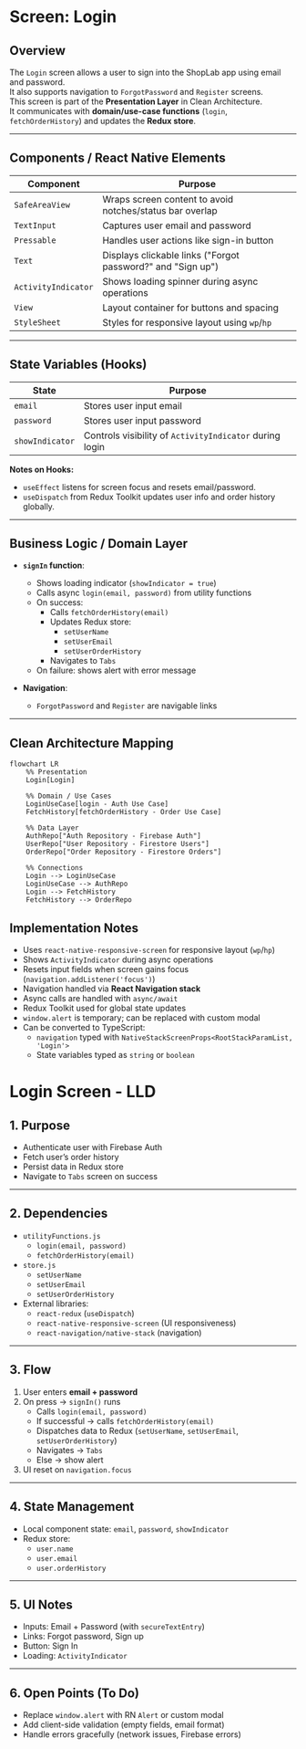 # Screen: Login

## Overview
The `Login` screen allows a user to sign into the ShopLab app using email and password.  
It also supports navigation to `ForgotPassword` and `Register` screens.  
This screen is part of the **Presentation Layer** in Clean Architecture.  
It communicates with **domain/use-case functions** (`login`, `fetchOrderHistory`) and updates the **Redux store**.

---

## Components / React Native Elements

| Component | Purpose |
|-----------|---------|
| `SafeAreaView` | Wraps screen content to avoid notches/status bar overlap |
| `TextInput` | Captures user email and password |
| `Pressable` | Handles user actions like sign-in button |
| `Text` | Displays clickable links ("Forgot password?" and "Sign up") |
| `ActivityIndicator` | Shows loading spinner during async operations |
| `View` | Layout container for buttons and spacing |
| `StyleSheet` | Styles for responsive layout using `wp`/`hp` |

---

## State Variables (Hooks)

| State | Purpose |
|-------|---------|
| `email` | Stores user input email |
| `password` | Stores user input password |
| `showIndicator` | Controls visibility of `ActivityIndicator` during login |

**Notes on Hooks:**
- `useEffect` listens for screen focus and resets email/password.
- `useDispatch` from Redux Toolkit updates user info and order history globally.

---

## Business Logic / Domain Layer

- **`signIn` function**:
  - Shows loading indicator (`showIndicator = true`)
  - Calls async `login(email, password)` from utility functions
  - On success:
    - Calls `fetchOrderHistory(email)`
    - Updates Redux store:
      - `setUserName`
      - `setUserEmail`
      - `setUserOrderHistory`
    - Navigates to `Tabs`
  - On failure: shows alert with error message

- **Navigation**:
  - `ForgotPassword` and `Register` are navigable links

---

## Clean Architecture Mapping

```mermaid
flowchart LR
    %% Presentation
    Login[Login]

    %% Domain / Use Cases
    LoginUseCase[login - Auth Use Case]
    FetchHistory[fetchOrderHistory - Order Use Case]

    %% Data Layer
    AuthRepo["Auth Repository - Firebase Auth"]
    UserRepo["User Repository - Firestore Users"]
    OrderRepo["Order Repository - Firestore Orders"]

    %% Connections
    Login --> LoginUseCase
    LoginUseCase --> AuthRepo
    Login --> FetchHistory
    FetchHistory --> OrderRepo
```

## Implementation Notes

- Uses `react-native-responsive-screen` for responsive layout (`wp`/`hp`)
- Shows `ActivityIndicator` during async operations
- Resets input fields when screen gains focus (`navigation.addListener('focus')`)
- Navigation handled via **React Navigation stack**
- Async calls are handled with `async/await`
- Redux Toolkit used for global state updates
- `window.alert` is temporary; can be replaced with custom modal
- Can be converted to TypeScript:
  - `navigation` typed with `NativeStackScreenProps<RootStackParamList, 'Login'>`
  - State variables typed as `string` or `boolean`


# Login Screen - LLD

## 1. Purpose
- Authenticate user with Firebase Auth
- Fetch user’s order history
- Persist data in Redux store
- Navigate to `Tabs` screen on success

---

## 2. Dependencies
- `utilityFunctions.js`
  - `login(email, password)`
  - `fetchOrderHistory(email)`
- `store.js`
  - `setUserName`
  - `setUserEmail`
  - `setUserOrderHistory`
- External libraries:
  - `react-redux` (`useDispatch`)
  - `react-native-responsive-screen` (UI responsiveness)
  - `react-navigation/native-stack` (navigation)

---

## 3. Flow
1. User enters **email + password**  
2. On press → `signIn()` runs  
   - Calls `login(email, password)`  
   - If successful → calls `fetchOrderHistory(email)`  
   - Dispatches data to Redux (`setUserName`, `setUserEmail`, `setUserOrderHistory`)  
   - Navigates → `Tabs`  
   - Else → show alert  
3. UI reset on `navigation.focus`

---

## 4. State Management
- Local component state: `email`, `password`, `showIndicator`
- Redux store:
  - `user.name`
  - `user.email`
  - `user.orderHistory`

---

## 5. UI Notes
- Inputs: Email + Password (with `secureTextEntry`)  
- Links: Forgot password, Sign up  
- Button: Sign In  
- Loading: `ActivityIndicator`

---

## 6. Open Points (To Do)
- Replace `window.alert` with RN `Alert` or custom modal  
- Add client-side validation (empty fields, email format)  
- Handle errors gracefully (network issues, Firebase errors)
